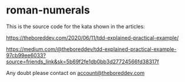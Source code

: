 # roman-numerals

This is the source code for the kata shown in the articles:

https://theboreddev.com/2020/06/11/tdd-explained-practical-example/

https://medium.com/@theboreddev/tdd-explained-practical-example-97cb99ee6033?source=friends_link&sk=5b69f2fe1db0bb3d27724566fd38317f

Any doubt please contact on account@theboreddev.com
